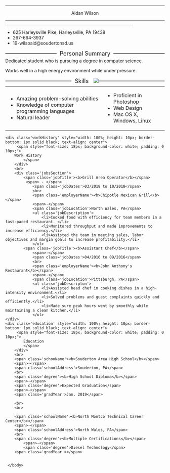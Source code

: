 
<html lang='en'>
    <head>
        <meta charset='UTF-8'>
        <link rel="stylesheet" href="css/main.css">
        <title>Resume</title>
    </head>
    <body>
        <hr class='lines' id='topName'>
        <div class='name'>
            <span class='frontName' id='frontName'><center>Aidan Wilson</center></span>
        </div>
        <hr class='lines' id='bottomName1'>
        <hr class='lines' id='bottomName2' size='3.5' color='black' width='80%'>
        <div class='address'>
            <ul>
                <li class='streetAddress'>625 Harleysville Pike, Harleysville, PA 19438</li>
                <li class='number'>267-664-3937</li>
                <li class='email_address'>19-wilsoaid@soudertonsd.us</li>
            </ul>
        </div>
        <div class='personalSummary' style="width: 100%; height: 10px; border-bottom: 1px solid black; text-align: center">
         <span style="font-size: 18px; background-color: white; padding: 0 10px;">
        Personal Summary
            </span>
        </div>
        <div class='summaryContent'>
            <p>Dedicated student who is pursuing a degree in computer science.</p>
            <p>Works well in a high energy environment while under pressure.</p>
        </div>
        <div class='skills' style="width: 100%; height: 10px; border-bottom: 1px solid black; text-align: center">
         <span style="font-size: 18px; background-color: white; padding: 0 10px;">
             Skills
            </span>
            <img src='laptop.png'>
        </div>
<table class="skillsCol">
    <tbody>
        <tr>
         <td class="firstSkillCol">
             <ul>
                <li>Amazing problem-solving abilities</li>
                <li>Knowledge of computer programming languages</li>
                <li>Natural leader</li>
             </ul>
         </td>
         <td class="secondSkillCol">
             <ul>
                <li>Proficient in Photoshop</li>
                <li>Web Design</li>
                <li>Mac OS X, Windows, Linux</li>
             </ul>
         </td>
       </tr>
    </tbody>
</table>

    <div class='workHistory' style="width: 100%; height: 10px; border-bottom: 1px solid black; text-align: center">
         <span style="font-size: 18px; background-color: white; padding: 0 10px;">
        Work History
            </span>
        </div>
        <br>
        <div class='jobsSection'>
            <span class='jobTitle'><b>Grill Area Operator</b></span>
             <span> - </span>
                <span class='jobDates'>03/2018 to 10/2018</span>
                <br>
                <span class='employerName'><b>Chipotle Mexican Grill</b></span>
                <span>-</span>
                <span class='jobLocation'>North Wales, PA</span>
                <ul class='jobDescription'>
                    <li>Cooked food with efficiency for team members in a fast-paced restaurant. </li>
                    <li>Monitored throughput and made improvements to increase efficiency.</li>
                    <li>Assisted the team in meeting sales, labor objectives and margin goals to increase profitability.</li>
                </ul>
            <span class='jobTitle'><b>Assistant Chef</b></span>
                <span>-</span>
                <span class='jobDates'>04/2016 to 09/2016</span>
                <br>
                <span class='employerName'><b>John Anthony's Restaurant</b></span>
                <span>-</span>
                <span class='jobLocation'>Pittsburgh, PA</span>
                <ul class='jobDescripton'>
                    <li>Assisted head chef in cooking dishes in a high-intensity environment.</li>
                    <li>Solved problems and guest complaints quickly and efficiently.</li>
                    <li>Made sure peak hours went by smoothly while maintaining a clean kitchen.</li>
                </ul>
    </div>
    <div class='education' style="width: 100%; height: 10px; border-bottom: 1px solid black; text-align: center">
         <span style="font-size: 18px; background-color: white; padding: 0 10px;">
            Education
            </span>
        </div>
        <br>
        <span class='schooName'><b>Souderton Area High School</b></span>
        <span>-</span>
        <span class='schoolAddress'>Souderton, PA</span>
        <br>
        <span class='degree'><b>High School Diploma</b></span>
        <span>-</span>
        <span class='degree'>Expected Graduation</span>
        <span>-</span>
        <span class='gradYear'>Jan. 2019</span>

        <br>
        <br>

        <span class='schoolName'><b>North Montco Technical Career Center</b></span>
        <span>-</span>
        <span class='schoolAddress'>North Wales, PA</span>
        <br>
        <span class='degree'><b>Multiple Certifications</b></span>
            <span>-</span>
            <span class='degree'>Diesel Technology</span>
        <span class='gradYear'></span>


     </body>
</html>


